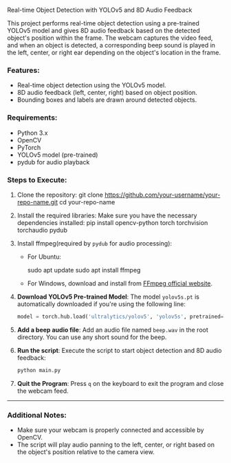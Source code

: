 Real-time Object Detection with YOLOv5 and 8D Audio Feedback

This project performs real-time object detection using a pre-trained YOLOv5 model and gives 8D audio feedback based on the detected object's position within the frame. The webcam captures the video feed, and when an object is detected, a corresponding beep sound is played in the left, center, or right ear depending on the object's location in the frame.

### Features:
- Real-time object detection using the YOLOv5 model.
- 8D audio feedback (left, center, right) based on object position.
- Bounding boxes and labels are drawn around detected objects.

### Requirements:
- Python 3.x
- OpenCV
- PyTorch
- YOLOv5 model (pre-trained)
- pydub for audio playback

### Steps to Execute:

1. Clone the repository:
   git clone https://github.com/your-username/your-repo-name.git
   cd your-repo-name
   

2. Install the required libraries:
   Make sure you have the necessary dependencies installed:
   pip install opencv-python torch torchvision torchaudio pydub
   

3. Install ffmpeg(required by `pydub` for audio processing):
   - For Ubuntu:
     
     sudo apt update
     sudo apt install ffmpeg
     
   - For Windows, download and install from [FFmpeg official website](https://ffmpeg.org/download.html).

4. **Download YOLOv5 Pre-trained Model**:
   The model `yolov5s.pt` is automatically downloaded if you're using the following line:
   ```python
   model = torch.hub.load('ultralytics/yolov5', 'yolov5s', pretrained=True)
   ```

5. **Add a beep audio file**:
   Add an audio file named `beep.wav` in the root directory. You can use any short sound for the beep.

6. **Run the script**:
   Execute the script to start object detection and 8D audio feedback:
   ```bash
   python main.py
   ```

7. **Quit the Program**:
   Press `q` on the keyboard to exit the program and close the webcam feed.

---

### Additional Notes:
- Make sure your webcam is properly connected and accessible by OpenCV.
- The script will play audio panning to the left, center, or right based on the object's position relative to the camera view.

